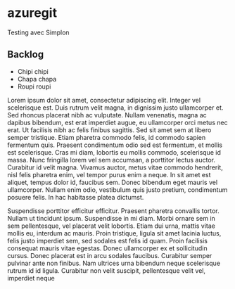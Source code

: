# azuregit
Testing avec Simplon


## Backlog

- Chipi chipi
- Chapa chapa
- Roupi roupi


Lorem ipsum dolor sit amet, consectetur adipiscing elit. Integer vel scelerisque est. Duis rutrum velit magna, in dignissim justo ullamcorper et. Sed rhoncus placerat nibh ac vulputate. Nullam venenatis, magna ac dapibus bibendum, est erat imperdiet augue, eu ullamcorper orci metus nec erat. Ut facilisis nibh ac felis finibus sagittis. Sed sit amet sem at libero semper tristique. Etiam pharetra commodo felis, id commodo sapien fermentum quis. Praesent condimentum odio sed est fermentum, et mollis est scelerisque. Cras mi diam, lobortis eu mollis commodo, scelerisque id massa. Nunc fringilla lorem vel sem accumsan, a porttitor lectus auctor. Curabitur id velit magna. Vivamus auctor, metus vitae commodo hendrerit, nisl felis pharetra enim, vel tempor purus enim a neque. In sit amet est aliquet, tempus dolor id, faucibus sem. Donec bibendum eget mauris vel ullamcorper. Nullam enim odio, vestibulum quis justo pretium, condimentum posuere felis. In hac habitasse platea dictumst.

Suspendisse porttitor efficitur efficitur. Praesent pharetra convallis tortor. Nullam ut tincidunt ipsum. Suspendisse in mi diam. Morbi ornare sem in sem pellentesque, vel placerat velit lobortis. Etiam dui urna, mattis vitae mollis eu, interdum ac mauris. Proin tristique, ligula sit amet lacinia luctus, felis justo imperdiet sem, sed sodales est felis id quam. Proin facilisis consequat mauris vitae egestas. Donec ullamcorper ex et sollicitudin cursus. Donec placerat est in arcu sodales faucibus. Curabitur semper pulvinar ante non finibus. Nam ultrices urna bibendum neque scelerisque rutrum id id ligula. Curabitur non velit suscipit, pellentesque velit vel, imperdiet neque




